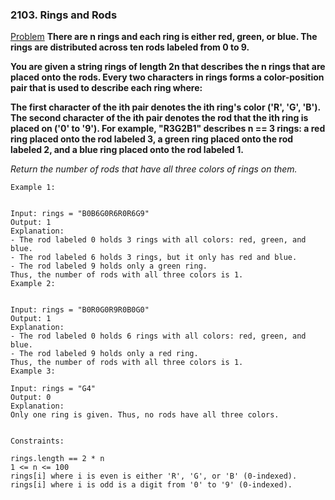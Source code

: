 ### 2103. Rings and Rods

[Problem](https://leetcode.com/problems/rings-and-rods/)
**There are n rings and each ring is either red, green, or blue. The rings are distributed across ten rods labeled from 0 to 9.**

**You are given a string rings of length 2n that describes the n rings that are placed onto the rods. Every two characters in rings forms a color-position pair that is used to describe each ring where:**

**The first character of the ith pair denotes the ith ring's color ('R', 'G', 'B').
The second character of the ith pair denotes the rod that the ith ring is placed on ('0' to '9').
For example, "R3G2B1" describes n == 3 rings: a red ring placed onto the rod labeled 3, a green ring placed onto the rod labeled 2, and a blue ring placed onto the rod labeled 1.**

*Return the number of rods that have all three colors of rings on them.*

 
```
Example 1:


Input: rings = "B0B6G0R6R0R6G9"
Output: 1
Explanation: 
- The rod labeled 0 holds 3 rings with all colors: red, green, and blue.
- The rod labeled 6 holds 3 rings, but it only has red and blue.
- The rod labeled 9 holds only a green ring.
Thus, the number of rods with all three colors is 1.
Example 2:


Input: rings = "B0R0G0R9R0B0G0"
Output: 1
Explanation: 
- The rod labeled 0 holds 6 rings with all colors: red, green, and blue.
- The rod labeled 9 holds only a red ring.
Thus, the number of rods with all three colors is 1.
Example 3:

Input: rings = "G4"
Output: 0
Explanation: 
Only one ring is given. Thus, no rods have all three colors.
 

Constraints:

rings.length == 2 * n
1 <= n <= 100
rings[i] where i is even is either 'R', 'G', or 'B' (0-indexed).
rings[i] where i is odd is a digit from '0' to '9' (0-indexed).
```
